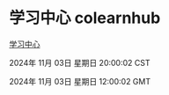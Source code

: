 # 学习中心 colearnhub
[学习中心](http://219.139.197.74:56308/colearnhub/)

2024年 11月 03日 星期日 20:00:02 CST

2024年 11月 03日 星期日 12:00:02 GMT
